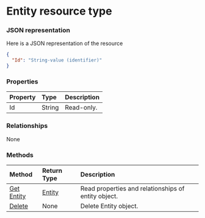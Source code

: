 # Entity resource type



### JSON representation

Here is a JSON representation of the resource

<!-- {
  "blockType": "resource",
  "optionalProperties": [

  ],
  "@odata.type": "microsoft.graph.entity"
}-->

```json
{
  "Id": "String-value (identifier)"
}

```
### Properties
| Property	   | Type	|Description|
|:---------------|:--------|:----------|
|Id|String| Read-only.|

### Relationships
None


### Methods

| Method		   | Return Type	|Description|
|:---------------|:--------|:----------|
|[Get Entity](../api/entity_get.md) | [Entity](entity.md) |Read properties and relationships of entity object.|
|[Delete](../api/entity_delete.md) | None |Delete Entity object. |

<!-- uuid: 1ec6c637-d5ce-4c7c-8510-60a02b97903c
2015-10-25 13:14:09 UTC -->
<!-- {
  "type": "#page.annotation",
  "description": "Entity resource",
  "keywords": "",
  "section": "documentation",
  "tocPath": ""
}-->